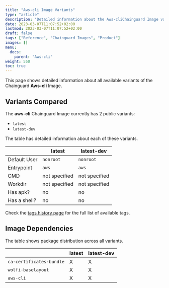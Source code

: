 ```yaml
---
title: "Aws-cli Image Variants"
type: "article"
description: "Detailed information about the Aws-cliChainguard Image variants"
date: 2023-03-07T11:07:52+02:00
lastmod: 2023-03-07T11:07:52+02:00
draft: false
tags: ["Reference", "Chainguard Images", "Product"]
images: []
menu:
  docs:
    parent: "Aws-cli"
weight: 550
toc: true
---
```


This page shows detailed information about all available variants of the Chainguard **Aws-cli** Image.

## Variants Compared
The **aws-cli** Chainguard Image currently has 2 public variants: 

- `latest`
- `latest-dev`

The table has detailed information about each of these variants.

|              | latest        | latest-dev    |
|--------------|---------------|---------------|
| Default User | `nonroot`     | `nonroot`     |
| Entrypoint   | `aws`         | `aws`         |
| CMD          | not specified | not specified |
| Workdir      | not specified | not specified |
| Has apk?     | no            | no            |
| Has a shell? | no            | no            |

Check the [tags history page](/chainguard/chainguard-images/reference/aws-cli/tags_history/) for the full list of available tags.
## Image Dependencies
The table shows package distribution across all variants.

|                          | latest | latest-dev |
|--------------------------|--------|------------|
| `ca-certificates-bundle` | X      | X          |
| `wolfi-baselayout`       | X      | X          |
| `aws-cli`                | X      | X          |
